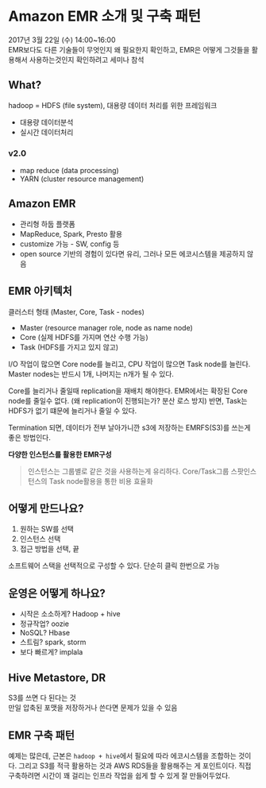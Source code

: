 # Amazon EMR 소개 및 구축 패턴

2017년 3월 22일 (수) 14:00~16:00  
EMR보다도 다른 기술들이 무엇인지 왜 필요한지 확인하고, EMR은 어떻게 그것들을 활용해서 사용하는것인지 확인하려고 세미나 참석

## What?

hadoop = HDFS (file system), 대용량 데이터 처리를 위한 프레임워크  

- 대용량 데이터분석
- 실시간 데이터처리

### v2.0

- map reduce (data processing)
- YARN (cluster resource management)


## Amazon EMR

- 관리형 하둡 플랫폼
- MapReduce, Spark, Presto 활용
- customize 가능 - SW, config 등
- open source 기반의 경험이 있다면 유리, 그러나 모든 에코시스템을 제공하지 않음

## EMR 아키텍처

클러스터 형태 (Master, Core, Task - nodes)

- Master (resource manager role, node as name node)
- Core (실제 HDFS를 가지며 연산 수행 가능)
- Task (HDFS를 가지고 있지 않고)

I/O 작업이 많으면 Core node를 늘리고, CPU 작업이 많으면 Task node를 늘린다. Master nodes는 반드시 1개, 나머지는 n개가 될 수 있다.

Core를 늘리거나 줄일때 replication을 재배치 해야한다. EMR에서는 확장된 Core node를 줄일수 없다. (왜 replication이 진행되는가? 분산 로스 방지) 반면, Task는 HDFS가 없기 떄문에 늘리거나 줄일 수 있다. 

Termination 되면, 데이터가 전부 날아가니깐 s3에 저장하는 EMRFS(S3)를 쓰는게 좋은 방법인다.

**다양한 인스턴스를 활용한 EMR구성**

> 인스턴스는 그룹별로 같은 것을 사용하는게 유리하다. Core/Task그룹
> 스팟인스턴스의 Task node활용을 통한 비용 효율화

## 어떻게 만드나요?

1. 원하는 SW를 선택
2. 인스턴스 선택
3. 접근 방법을 선택, 끝

소프트웨어 스택을 선택적으로 구성할 수 있다. 단순히 클릭 한번으로 가능

## 운영은 어떻게 하나요?

- 시작은 소소하게? Hadoop + hive
- 정규작업? oozie
- NoSQL? Hbase
- 스트림? spark, storm
- 보다 빠르게? implala

## Hive Metastore, DR

S3를 쓰면 다 된다는 것  
만일 압축된 포맷을 저장하거나 쓴다면 문제가 있을 수 있음  

## EMR 구축 패턴

예제는 많은데, 근본은 `hadoop + hive`에서 필요에 따라 에코시스템을 조합하는 것이다. 그리고 S3를 적극 활용하는 것과 AWS RDS들을 활용해주는 게 포인트이다. 직접 구축하려면 시간이 꽤 걸리는 인프라 작업을 쉽게 할 수 있게 잘 만들어두었다.

